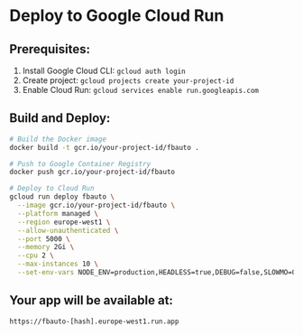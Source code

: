 # Deploy to Google Cloud Run

## Prerequisites:
1. Install Google Cloud CLI: `gcloud auth login`
2. Create project: `gcloud projects create your-project-id`
3. Enable Cloud Run: `gcloud services enable run.googleapis.com`

## Build and Deploy:
```bash
# Build the Docker image
docker build -t gcr.io/your-project-id/fbauto .

# Push to Google Container Registry
docker push gcr.io/your-project-id/fbauto

# Deploy to Cloud Run
gcloud run deploy fbauto \
  --image gcr.io/your-project-id/fbauto \
  --platform managed \
  --region europe-west1 \
  --allow-unauthenticated \
  --port 5000 \
  --memory 2Gi \
  --cpu 2 \
  --max-instances 10 \
  --set-env-vars NODE_ENV=production,HEADLESS=true,DEBUG=false,SLOWMO=0
```

## Your app will be available at:
`https://fbauto-[hash].europe-west1.run.app`